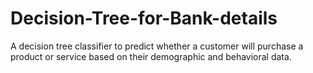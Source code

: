 # Decision-Tree-for-Bank-details
A decision tree classifier to predict whether a customer will purchase a product or service based on their demographic and behavioral data.
